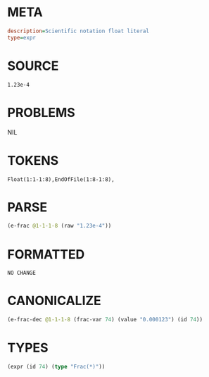 # META
~~~ini
description=Scientific notation float literal
type=expr
~~~
# SOURCE
~~~roc
1.23e-4
~~~
# PROBLEMS
NIL
# TOKENS
~~~zig
Float(1:1-1:8),EndOfFile(1:8-1:8),
~~~
# PARSE
~~~clojure
(e-frac @1-1-1-8 (raw "1.23e-4"))
~~~
# FORMATTED
~~~roc
NO CHANGE
~~~
# CANONICALIZE
~~~clojure
(e-frac-dec @1-1-1-8 (frac-var 74) (value "0.000123") (id 74))
~~~
# TYPES
~~~clojure
(expr (id 74) (type "Frac(*)"))
~~~